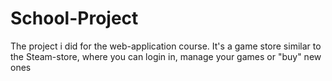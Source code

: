 # School-Project

The project i did for the web-application course.
It's a game store similar to the Steam-store, where you can login in, manage your games or "buy" new ones
